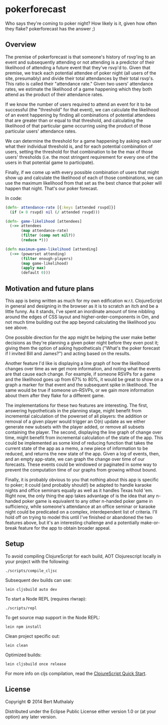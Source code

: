 # pokerforecast

Who says they're coming to poker night? How likely is it, given how often they
flake? pokerforecast has the answer ;)

## Overview

The premise of pokerforecast is that someone's history of rsvp'ing to an event
and subsequently attending or not attending is a predictor of their likelihood
of attending a future event that they've rsvp'd to. Given that premise, we
track each potential attendee of poker night (all users of the site,
presumably) and divide their total attendances by their total rsvp's.  This
ratio is called their "attendance rate." Given two users' attendance rates, we
estimate the likelihood of a game happening which they both attend as the
product of their attendance rates. 

If we know the number of users required to attend an event for it to be
successful (the "threshold" for that event), we can calculate the likelihood of
an event happening by finding all combinations of potential attendees that are
greater than or equal to that threshold, and calculating the likelihood of that
particular game occurring using the product of those particular users'
attendance rates. 

We can determine the threshold for a game happening by asking each user what
their individual threshold is, and for each potential combination of users,
setting the threshold for that combination to be the max of those users'
thresholds (i.e. the most stringent requirement for every one of the users in
that potential game to participate). 

Finally, if we come up with every possible combination of users that might show
up and calculate the likelihood of each of those combinations, we can use the
maximum likelihood from that set as the best chance that poker will happen that
night. That's our poker forecast.

In code:

```clojure
(defn- attendance-rate [{:keys [attended rsvpd]}]
  (if (= 0 rsvpd) nil (/ attended rsvpd)))

(defn- game-likelihood [attendees]
  (->> attendees
       (map attendance-rate)
       (filter (comp not nil?))
       (reduce *)))

(defn maximum-game-likelihood [attending]
  (->> (powerset attending)
       (filter enough-players)
       (map game-likelihood)
       (apply max)
       (default 0)))
```

## Motivation and future plans

This app is being written as much for my own edification w.r.t. ClojureScript
in general and designing in the browser as it is to scratch an itch and be a
little funny. As it stands, I've spent an inordinate amount of time nibbling
around the edges of CSS layout and higher-order-components in Om, and not much
time building out the app beyond calculating the likelihood you see above. 

One possible direction for the app might be helping the user make better
decisions as they're planning a given poker night before they even post it;
giving them the option of asking hypotheticals ("What's the poker forecast if I
invited Bill and James?") and acting based on the results. 

Another feature I'd like is displaying a line graph of how the likelihood
changes over time as we get more information, and noting what the events are
that cause each change. For example, if someone RSVPs for a game and the
likelihood goes up from 67% to 80%, it would be great to show on a graph a
marker for that event and the subsequent spike in likelihood. The same would be
true if someone un-RSVPs, or we gain more information about them after they
flake for a different game.

The implementations for these two features are interesting. The first,
answering hypotheticals in the planning stage, might benefit from incremental
calculation of the powerset of all players: the addition or removal of a given
player would trigger an O(n) update as we either generate new subsets with the
player added, or remove all subsets containing the player. The second,
displaying the line graph of change over time, might benefit from incremental
calculation of the state of the app. This could be implemented as some kind of
reducing function that takes the current state of the app as a memo, a new
piece of information to be reduced, and returns the new state of the app. Given
a log of events, then, and an empty app-state, we can graph the change over
time of our forecasts. These events could be windowed or paginated in some way
to prevent the computation time of our graphs from growing without bound.

Finally, it is probably obvious to you that nothing about this app is specific
to poker; it could (and probably should!) be adapted to handle karaoke nights
and office seminars equally as well as it handles Texas hold 'em. Right now,
the only thing the app takes advantage of is the idea that any n-handed poker
game is equivalent to any other n-handed poker game in sufficiency, while
someone's attendance at an office seminar or karaoke night could be predicated
on a complex, interdependent list of criteria. I'll hold off on trying to model
this until I've finished or abandoned the two features above, but it's an 
interesting challenge and a potentially make-or-break feature for the app to
obtain broader appeal.

## Setup

To avoid compiling ClojureScript for each build, AOT Clojurescript locally in your project with the following:

    ./scripts/compile_cljsc

Subsequent dev builds can use:

    lein cljsbuild auto dev

To start a Node REPL (requires rlwrap):

    ./scripts/repl

To get source map support in the Node REPL:

    lein npm install

Clean project specific out:

    lein clean
     
Optimized builds:

    lein cljsbuild once release     

For more info on cljs compilation, read the [ClojureScript Quick Start](https://github.com/clojure/clojurescript/wiki/Quick-Start).

## License

Copyright © 2014 Bert Muthalaly

Distributed under the Eclipse Public License either version 1.0 or (at your option) any later version.

